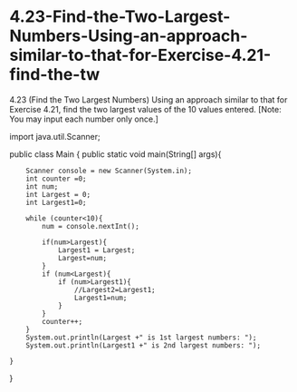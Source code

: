 # 4.23-Find-the-Two-Largest-Numbers-Using-an-approach-similar-to-that-for-Exercise-4.21-find-the-tw
4.23 (Find the Two Largest Numbers) Using an approach similar to that for Exercise 4.21, find the two largest values of the 10 values entered. [Note: You may input each number only once.]

import java.util.Scanner;

public class Main {
    public static void main(String[] args){
    
        Scanner console = new Scanner(System.in);
        int counter =0;
        int num;
        int Largest = 0;
        int Largest1=0;
   
        while (counter<10){
            num = console.nextInt();

            if(num>Largest){
                Largest1 = Largest;
                Largest=num;
            }
            if (num<Largest){
                if (num>Largest1){
                    //Largest2=Largest1;
                    Largest1=num;
                }
            }
            counter++;
        }
        System.out.println(Largest +" is 1st largest numbers: ");
        System.out.println(Largest1 +" is 2nd largest numbers: ");

    }
}
